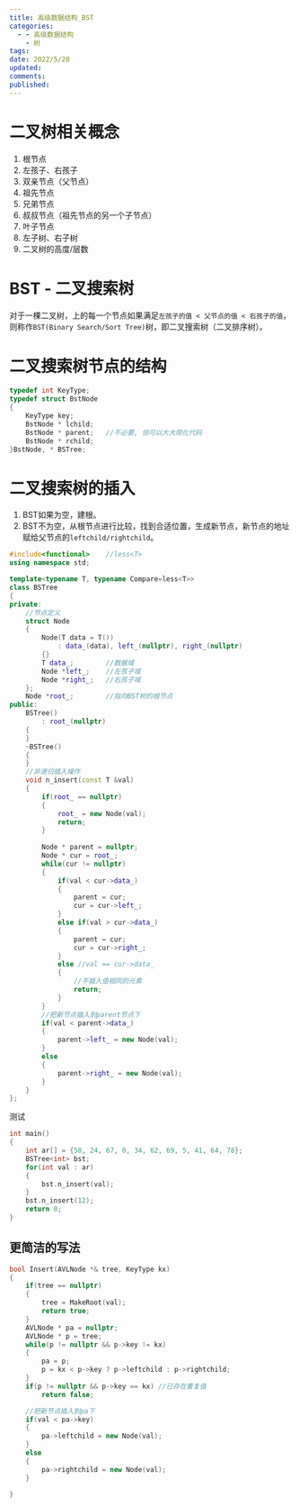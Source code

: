 ```yaml
---
title: 高级数据结构_BST
categories:
  - - 高级数据结构
    - 树
tags: 
date: 2022/5/20
updated: 
comments: 
published:
---
```


# 二叉树相关概念

1. 根节点
2. 左孩子、右孩子
3. 双亲节点（父节点）
4. 祖先节点
5. 兄弟节点
6. 叔叔节点（祖先节点的另一个子节点）
7. 叶子节点
8. 左子树、右子树
9. 二叉树的高度/层数

# BST - 二叉搜索树

对于一棵二叉树，上的每一个节点如果满足`左孩子的值 < 父节点的值 < 右孩子的值`，则称作`BST(Binary Search/Sort Tree)`树，即二叉搜索树（二叉排序树）。

# 二叉搜索树节点的结构

```cpp
typedef int KeyType;
typedef struct BstNode
{
    KeyType key;
    BstNode * lchild;
    BstNode * parent;	//不必要, 但可以大大简化代码
    BstNode * rchild;
}BstNode, * BSTree;
```

# 二叉搜索树的插入

1. BST如果为空，建根。
2. BST不为空，从根节点进行比较，找到合适位置，生成新节点，新节点的地址赋给父节点的`leftchild/rightchild`。

```cpp
#include<functional>	//less<T>
using namespace std;

template<typename T, typename Compare=less<T>>
class BSTree
{
private:
    //节点定义
    struct Node
    {
        Node(T data = T())
            : data_(data), left_(nullptr), right_(nullptr)
        {}
        T data_;		//数据域
        Node *left_;	//左孩子域
        Node *right_;	//右孩子域
    };
    Node *root_;		//指向BST树的根节点
public:
    BSTree()
        : root_(nullptr)
    {
    }
    ~BSTree()
    {
    }
    //非递归插入操作
    void n_insert(const T &val)
    {
        if(root_ == nullptr)
        {
            root_ = new Node(val);
            return;
        }
        
        Node * parent = nullptr;
        Node * cur = root_;
        while(cur != nullptr)
        {
            if(val < cur->data_)
            {
                parent = cur;
                cur = cur->left_;
            }
            else if(val > cur->data_)
            {
                parent = cur;
                cur = cur->right_;
            }
            else //val == cur->data_
            {
                //不插入值相同的元素
                return;
            }
        }
        //把新节点插入到parent节点下
        if(val < parent->data_)
        {
            parent->left_ = new Node(val);
        }
        else
        {
            parent->right_ = new Node(val);
        }
    }
};
```

测试

```cpp
int main()
{
    int ar[] = {58, 24, 67, 0, 34, 62, 69, 5, 41, 64, 78};
    BSTree<int> bst;
    for(int val : ar)
    {
        bst.n_insert(val);
    }
    bst.n_insert(12);
    return 0;
}
```

## 更简洁的写法

```cpp
bool Insert(AVLNode *& tree, KeyType kx)
{
    if(tree == nullptr)
    {
        tree = MakeRoot(val);
        return true;
    }
    AVLNode * pa = nullptr;
    AVLNode * p = tree;
    while(p != nullptr && p->key != kx)
    {
        pa = p;
        p = kx < p->key ? p->leftchild : p->rightchild;
    }
    if(p != nullptr && p->key == kx) //已存在重复值
        return false;

    //把新节点插入到pa下
    if(val < pa->key)
    {
        pa->leftchild = new Node(val);
    }
    else
    {
        pa->rightchild = new Node(val);
    }
    
}
```

